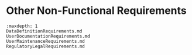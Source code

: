 # Other Non-Functional Requirements

```{toctree}
:maxdepth: 1
DataDefinitionRequirements.md
UserDocumentationRequirements.md
UserMaintenanceRequirements.md
RegulatoryLegalRequirements.md
```




